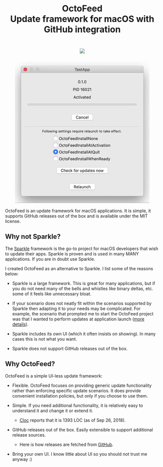 <h1 align="center">
    OctoFeed<br/>
    Update framework for macOS with GitHub integration<br/>
    <br/>
    <a href="https://github.com/billziss-gh/OctoFeed/releases">
        <img src="https://img.shields.io/github/release/billziss-gh/OctoFeed/all.svg?label=download&style=for-the-badge"/>
    </a>
</h1>

<p align="center">
    <img src="doc/TestApp.gif"/>
</p>

OctoFeed is an update framework for macOS applications. It is simple, it supports GitHub releases out of the box and is available under the MIT license.

## Why not Sparkle?

The [Sparkle](https://sparkle-project.org) framework is the go-to project for macOS developers that wish to update their apps. Sparkle is proven and is used in many MANY applications. If you are in doubt use Sparkle.

I created OctoFeed as an alternative to Sparkle. I list some of the reasons below:

- Sparkle is a large framework. This is great for many applications, but if you do not need many of the bells and whistles like binary deltas, etc. some of it feels like unnecessary bloat.

- If your scenario does not neatly fit within the scenarios supported by Sparkle then adapting it to your needs may be complicated. For example, the scenario that prompted me to start the OctoFeed project was that I wanted to perform updates at application launch ([more details](https://github.com/sparkle-project/Sparkle/issues/1289)).

- Sparkle includes its own UI (which it often insists on showing). In many cases this is not what you want.

- Sparkle does not support GitHub releases out of the box.

## Why OctoFeed?

OctoFeed is a simple UI-less update framework:

- Flexible. OctoFeed focuses on providing generic update functionality rather than enforcing specific update scenarios. It does provide convenient installation policies, but only if you choose to use them.

- Simple. If you need additional functionality, it is relatively easy to understand it and change it or extend it.
    - [Cloc](https://github.com/AlDanial/cloc) reports that it is 1393 LOC (as of Sep 26, 2018).

- GitHub releases out of the box. Easily extensible to support additional release sources.
    - Here is how releases are fetched from [GitHub](src/OctoFeed/OctoGitHubRelease.m).

- Bring your own UI. I know little about UI so you should not trust me anyway :)
